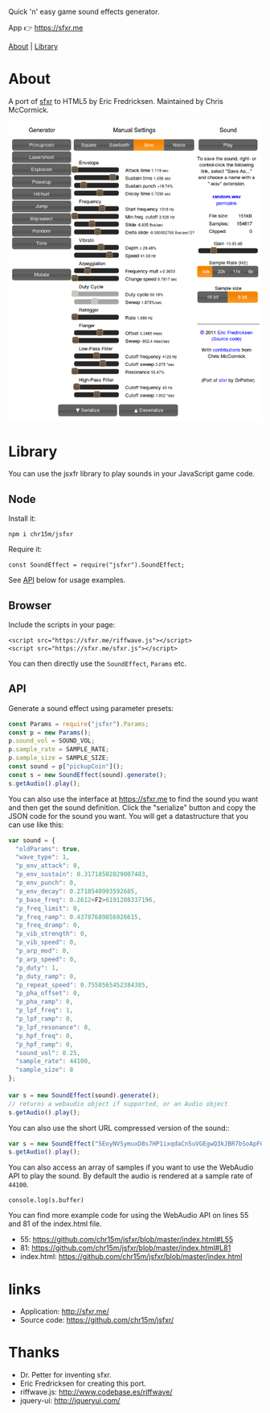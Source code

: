 Quick 'n' easy game sound effects generator.

App 👉 https://sfxr.me

[About](#about) | [Library](#library)

# About

A port of [sfxr](http://www.drpetter.se/project_sfxr.html) to HTML5 by Eric Fredricksen.
Maintained by Chris McCormick.

![jsfxr screenshot](screenshot.png)

# Library

You can use the jsxfr library to play sounds in your JavaScript game code.

## Node

Install it:

```
npm i chr15m/jsfxr
```

Require it:

```
const SoundEffect = require("jsfxr").SoundEffect;
```

See [API](#API) below for usage examples.

## Browser

Include the scripts in your page:

```
<script src="https://sfxr.me/riffwave.js"></script>
<script src="https://sfxr.me/sfxr.js"></script>
```

You can then directly use the `SoundEffect`, `Params` etc.

## API

Generate a sound effect using parameter presets:

```javascript
const Params = require("jsfxr").Params;
const p = new Params();
p.sound_vol = SOUND_VOL;
p.sample_rate = SAMPLE_RATE;
p.sample_size = SAMPLE_SIZE;
const sound = p["pickupCoin"]();
const s = new SoundEffect(sound).generate();
s.getAudio().play();
```

You can also use the interface at https://sfxr.me to find the sound you want and then get the sound definition.
Click the "serialize" button and copy the JSON code for the sound you want.
You will get a datastructure that you can use like this:

```javascript
var sound = {
  "oldParams": true,
  "wave_type": 1,
  "p_env_attack": 0,
  "p_env_sustain": 0.31718502829007483,
  "p_env_punch": 0,
  "p_env_decay": 0.2718540993592685,
  "p_base_freq": 0.2612<F2>6191208337196,
  "p_freq_limit": 0,
  "p_freq_ramp": 0.43787689856926615,
  "p_freq_dramp": 0,
  "p_vib_strength": 0,
  "p_vib_speed": 0,
  "p_arp_mod": 0,
  "p_arp_speed": 0,
  "p_duty": 1,
  "p_duty_ramp": 0,
  "p_repeat_speed": 0.7558565452384385,
  "p_pha_offset": 0,
  "p_pha_ramp": 0,
  "p_lpf_freq": 1,
  "p_lpf_ramp": 0,
  "p_lpf_resonance": 0,
  "p_hpf_freq": 0,
  "p_hpf_ramp": 0,
  "sound_vol": 0.25,
  "sample_rate": 44100,
  "sample_size": 8
};

var s = new SoundEffect(sound).generate();
// returns a webaudio object if supported, or an Audio object
s.getAudio().play();
```

You can also use the short URL compressed version of the sound::

```javascript
var s = new SoundEffect("5EoyNVSymuxD8s7HP1ixqdaCn5uVGEgwQ3kJBR7bSoApFQzm7E4zZPW2EcXm3jmNdTtTPeDuvwjY8z4exqaXz3NGBHRKBx3igYfBBMRBxDALhBSvzkF6VE2Pv").generate();
s.getAudio().play();
```

You can also access an array of samples if you want to use the WebAudio API to play the sound. By default the audio is rendered at a sample rate of `44100`.

```
console.log(s.buffer)
```

You can find more example code for using the WebAudio API on lines 55 and 81 of the index.html file.

* 55: https://github.com/chr15m/jsfxr/blob/master/index.html#L55
* 81: https://github.com/chr15m/jsfxr/blob/master/index.html#L81
* index.html: https://github.com/chr15m/jsfxr/blob/master/index.html

# links

* Application:  http://sfxr.me/
* Source code:  https://github.com/chr15m/jsfxr/

# Thanks

* Dr. Petter for inventing sfxr.
* Eric Fredricksen for creating this port.
* riffwave.js: http://www.codebase.es/riffwave/
* jquery-ui:   http://jqueryui.com/

